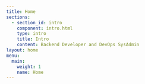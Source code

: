 ```yaml
---
title: Home
sections:
  - section_id: intro
    component: intro.html
    type: intro
    title: Intro
    content: Backend Developer and DevOps SysAdmin
layout: home
menu:
  main:
    weight: 1
    name: Home
---
```

